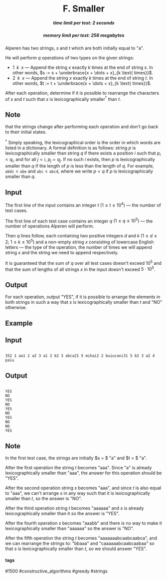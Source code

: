 <h1 style='text-align: center;'> F. Smaller</h1>

<h5 style='text-align: center;'>time limit per test: 2 seconds</h5>
<h5 style='text-align: center;'>memory limit per test: 256 megabytes</h5>

Alperen has two strings, $s$ and $t$ which are both initially equal to "a". 

He will perform $q$ operations of two types on the given strings:

* $1 \;\; k \;\; x$ — Append the string $x$ exactly $k$ times at the end of string $s$. In other words, $s := s + \underbrace{x + \dots + x}_{k \text{ times}}$.
* $2 \;\; k \;\; x$ — Append the string $x$ exactly $k$ times at the end of string $t$. In other words, $t := t + \underbrace{x + \dots + x}_{k \text{ times}}$.

After each operation, determine if it is possible to rearrange the characters of $s$ and $t$ such that $s$ is lexicographically smaller$^{\dagger}$ than $t$.

## Note

 that the strings change after performing each operation and don't go back to their initial states.

$^{\dagger}$ Simply speaking, the lexicographical order is the order in which words are listed in a dictionary. A formal definition is as follows: string $p$ is lexicographically smaller than string $q$ if there exists a position $i$ such that $p_i < q_i$, and for all $j < i$, $p_j = q_j$. If no such $i$ exists, then $p$ is lexicographically smaller than $q$ if the length of $p$ is less than the length of $q$. For example, $\texttt{abdc} < \texttt{abe}$ and $\texttt{abc} < \texttt{abcd}$, where we write $p < q$ if $p$ is lexicographically smaller than $q$.

## Input

The first line of the input contains an integer $t$ ($1 \leq t \leq 10^4$) — the number of test cases.

The first line of each test case contains an integer $q$ $(1 \leq q \leq 10^5)$ — the number of operations Alperen will perform.

Then $q$ lines follow, each containing two positive integers $d$ and $k$ ($1 \leq d \leq 2$; $1 \leq k \leq 10^5$) and a non-empty string $x$ consisting of lowercase English letters — the type of the operation, the number of times we will append string $x$ and the string we need to append respectively.

It is guaranteed that the sum of $q$ over all test cases doesn't exceed $10^5$ and that the sum of lengths of all strings $x$ in the input doesn't exceed $5 \cdot 10^5$.

## Output

For each operation, output "YES", if it is possible to arrange the elements in both strings in such a way that $s$ is lexicographically smaller than $t$ and "NO" otherwise.

## Example

## Input


```

352 1 aa1 2 a2 3 a1 2 b2 3 abca21 5 mihai2 2 buiucani31 5 b2 3 a2 4 paiu
```
## Output


```

YES
NO
YES
NO
YES
NO
YES
NO
NO
YES

```
## Note

In the first test case, the strings are initially $s = $ "a" and $t = $ "a". 

After the first operation the string $t$ becomes "aaa". Since "a" is already lexicographically smaller than "aaa", the answer for this operation should be "YES".

After the second operation string $s$ becomes "aaa", and since $t$ is also equal to "aaa", we can't arrange $s$ in any way such that it is lexicographically smaller than $t$, so the answer is "NO".

After the third operation string $t$ becomes "aaaaaa" and $s$ is already lexicographically smaller than it so the answer is "YES".

After the fourth operation $s$ becomes "aaabb" and there is no way to make it lexicographically smaller than "aaaaaa" so the answer is "NO".

After the fifth operation the string $t$ becomes "aaaaaaabcaabcaabca", and we can rearrange the strings to: "bbaaa" and "caaaaaabcaabcaabaa" so that $s$ is lexicographically smaller than $t$, so we should answer "YES". 



#### tags 

#1500 #constructive_algorithms #greedy #strings 